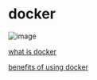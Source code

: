 # docker

![image](/home/tuan/Downloads/engine-components-flow.png)

[what is docker](https://en.wikipedia.org/wiki/Docker_(software))

[benefits of using docker](https://github.com/dsoft-tuanth/docker/blob/main/Advantages.md)

 
